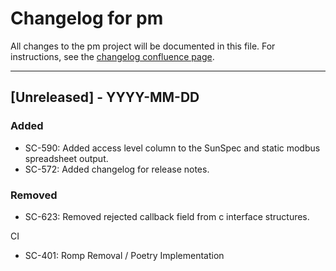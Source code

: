 # Changelog for pm

All changes to the pm project will be documented in this file.
For instructions, see the [changelog confluence page](https://epcpower.atlassian.net/l/c/zM7wz0at).

-------------------------------------------------------------------------------

## [Unreleased] - YYYY-MM-DD

### Added

- SC-590: Added access level column to the SunSpec and static modbus spreadsheet output.
- SC-572: Added changelog for release notes.

### Removed

- SC-623: Removed rejected callback field from c interface structures.

CI

- SC-401: Romp Removal / Poetry Implementation
